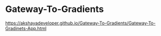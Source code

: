 # Gateway-To-Gradients
https://akshayadeveloper.github.io/Gateway-To-Gradients/Gateway-To-Gradinets-App.html
